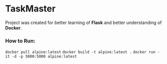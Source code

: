 # TaskMaster
Project was created for better learning of **Flask** and better understanding of **Docker**.

### How to Run:
  `docker pull alpine:latest`
  `docker build -t alpine:latest .`
  `docker run -it -d -p 5000:5000 alpine:latest`
